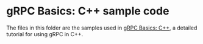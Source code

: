 # gRPC Basics: C++ sample code

The files in this folder are the samples used in [gRPC Basics: C++][],
a detailed tutorial for using gRPC in C++.

[grpc basics: c++]: https://grpc.io/docs/languages/cpp/basics
